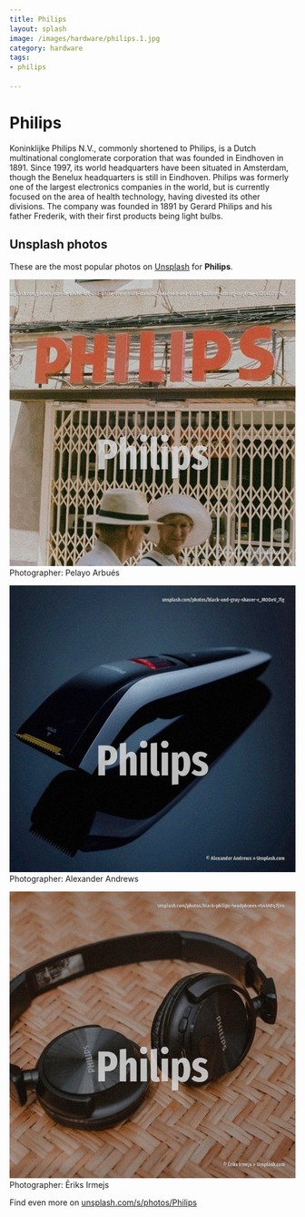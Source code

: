 ```yaml
---
title: Philips
layout: splash
image: /images/hardware/philips.1.jpg
category: hardware
tags:
- philips

---
```

# Philips

Koninklijke Philips N.V., commonly shortened to Philips, is a Dutch multinational conglomerate  corporation that was founded in Eindhoven in 1891. Since 1997, its world headquarters have been situated in Amsterdam, though the Benelux headquarters  is still in Eindhoven. Philips was formerly one of the largest electronics companies in the world, but is currently  focused on the area of health technology, having divested its other divisions.  The company was founded in 1891 by Gerard Philips and his father Frederik, with their first  products being light bulbs. 

 
## Unsplash photos
These are the most popular photos on [Unsplash](https://unsplash.com) for **Philips**.
 
![Philips](/images/hardware/philips.1.jpg)
Photographer:  Pelayo Arbués
 
![Philips](/images/hardware/philips.2.jpg)
Photographer:  Alexander Andrews
 
![Philips](/images/hardware/philips.3.jpg)
Photographer:  Ēriks Irmejs
 
Find even more on [unsplash.com/s/photos/Philips](https://unsplash.com/s/photos/Philips)
 
